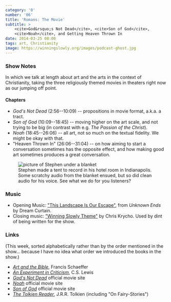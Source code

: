 ```yaml
---
category: '0'
number: '06'
title: 'Romans: The Movie'
subtitle: >
    <cite>God&rsquo;s Not Dead</cite>, <cite>Son of God</cite>,
    <cite>Noah</cite>, and Getting Heaven Thrown In
date: 2014-03-25 08:00
tags: art, Christianity
image: https://winningslowly.org/images/podcast-ghost.jpg
---
```


### Show Notes

In which we talk at length about art and the arts in the context of
Christianity, taking the three religiously themed movies in theaters right now
as our jumping off point.

#### Chapters

  - _God's Not Dead_ (2:56--10:09) -- propositions in movie format, a.k.a. a
    tract.
  - _Son of God_ (10:09--18:45) -- moving higher on the art scale, and not
    trying to be big (in contrast with e.g. _The Passion of the Christ_).
  - _Noah_ (18:45--26:06) -- all art, not so much on the textual fidelity. We
    might be okay with that.
  - "Heaven Thrown In" (26:06--31:04) -- on how aiming to start a conversation
    sometimes has the opposite effect, and how making good art sometimes
    produces a great conversation.

<figure>
<img src="/images/podcast-ghost.jpg" alt="picture of Stephen under a blanket" title="Stephen recording" />
<figcaption>
  Stephen made a tent to record in his hotel room in Indianapolis. Some scratchy
  audio from the blanket ensued, but so did clean audio for his voice. See what
  we do for you listeners?
</figcaption>
</figure>

### Music

  - Opening Music: ["This Landscape Is Our Escape"](//dreamcurtain.bandcamp.com),
    from _Unknown Ends_ by Dream Curtain.
  - Closing music: ["Winning Slowly Theme"](//soundcloud.com/chriskrycho/winning-slowly)
    by Chris Krycho. Used by dint of being written for the show.

### Links

(This week, sorted alphabetically rather than by the order mentioned in the
show... because I have no idea what order we introduced the books in the show.)

  - [_Art and the Bible_][schaeffer], Francis Schaeffer
  - [_An Experiment in Criticism_][lewis], C.S. Lewis
  - [_God's Not Dead_](//godsnotdeadthemovie.com) official movie site
  - [_Noah_](//www.noahmovie.com) official movie site
  - [_Son of God_](//www.sonofgodmovie.com) official movie site
  - [_The Tolkien Reader_][tolkien], J.R.R. Tolkien (including "On Fairy-Stories")

[schaeffer]: //www.christianbook.com/Christian/Books/product?event=AFF&amp;p=1179430&amp;item_no=834011
[lewis]: //www.christianbook.com/Christian/Books/product?event=AFF&amp;p=1179430&amp;item_no=04728X
[tolkien]: //www.christianbook.com/Christian/Books/product?event=AFF&amp;p=1179430&amp;item_no=345066
